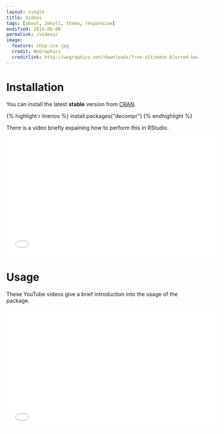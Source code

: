 ```yaml
---
layout: single
title: Videos
tags: [about, Jekyll, theme, responsive]
modified: 2014-08-08
permalink: /videos/
image:
  feature: ship-ice.jpg
  credit: WeGraphics
  creditlink: http://wegraphics.net/downloads/free-ultimate-blurred-background-pack/
---
```


# Installation
You can install the latest **stable** version from [CRAN](http://cran.r-project.org/web/packages/decompr/index.html).

{% highlight r linenos %}
install.packages("decompr")
{% endhighlight %}

There is a video briefly expaining how to perform this in RStudio.

<iframe width="560" height="315" src="//www.youtube.com/embed/pdYJ2QjNiY8" frameborder="0" allowfullscreen></iframe>


# Usage
These YouTube videos give a brief introduction into the usage of the package.

<iframe width="560" height="315" src="//www.youtube.com/embed/hg6TyqapYtc" frameborder="0" allowfullscreen></iframe>
